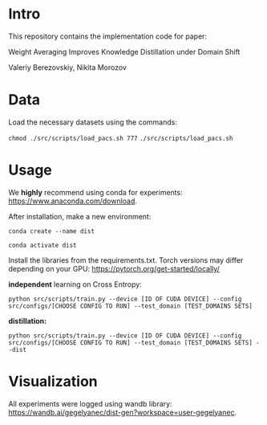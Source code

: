 # Intro
This repository contains the implementation code for paper:

Weight Averaging Improves Knowledge Distillation under Domain Shift

Valeriy Berezovskiy, Nikita Morozov

# Data

Load the necessary datasets using the commands:

```chmod ./src/scripts/load_pacs.sh 777```
```./src/scripts/load_pacs.sh```

# Usage
We **highly** recommend using conda for experiments: <https://www.anaconda.com/download>.

After installation, make a new environment:

```conda create --name dist```

```conda activate dist```

Install the libraries from the requirements.txt. Torch versions may differ depending on your GPU: <https://pytorch.org/get-started/locally/>

**independent** learning on Cross Entropy:

```python src/scripts/train.py --device [ID OF CUDA DEVICE] --config src/configs/[CHOOSE CONFIG TO RUN] --test_domain [TEST_DOMAINS SETS]```

**distillation:**

```python src/scripts/train.py --device [ID OF CUDA DEVICE] --config src/configs/[CHOOSE CONFIG TO RUN] --test_domain [TEST_DOMAINS SETS] --dist```

# Visualization

All experiments were logged using wandb library: <https://wandb.ai/gegelyanec/dist-gen?workspace=user-gegelyanec>.
 
